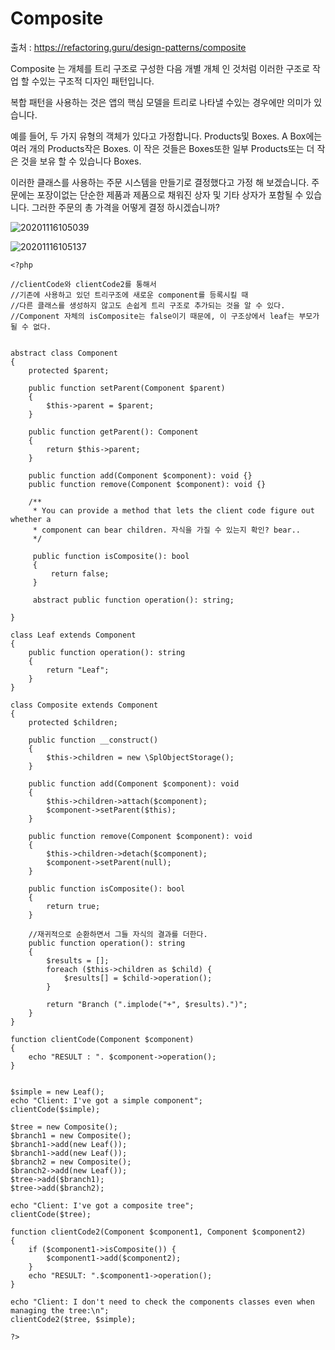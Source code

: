 # Composite

출처 : https://refactoring.guru/design-patterns/composite

Composite 는 개체를 트리 구조로 구성한 다음 개별 개체 인 것처럼 이러한 구조로 작업 할 수있는 구조적 디자인 패턴입니다.

복합 패턴을 사용하는 것은 앱의 핵심 모델을 트리로 나타낼 수있는 경우에만 의미가 있습니다.

예를 들어, 두 가지 유형의 객체가 있다고 가정합니다. Products및 Boxes. A Box에는 여러 개의 Products작은 Boxes. 이 작은 것들은 Boxes또한 일부 Products또는 더 작은 것을 보유 할 수 있습니다 Boxes.

이러한 클래스를 사용하는 주문 시스템을 만들기로 결정했다고 가정 해 보겠습니다. 주문에는 포장이없는 단순한 제품과 제품으로 채워진 상자 및 기타 상자가 포함될 수 있습니다. 그러한 주문의 총 가격을 어떻게 결정 하시겠습니까?

![20201116105039](https://user-images.githubusercontent.com/6989005/99204619-97ad7780-27f9-11eb-80b0-4d9db97e2ea2.png)

![20201116105137](https://user-images.githubusercontent.com/6989005/99204662-b6ac0980-27f9-11eb-8e91-6f8b01a72374.png)

```
<?php

//clientCode와 clientCode2를 통해서
//기존에 사용하고 있던 트리구조에 새로운 component를 등록시킬 때
//다른 클래스를 생성하지 않고도 손쉽게 트리 구조로 추가되는 것을 알 수 있다.
//Component 자체의 isComposite는 false이기 때문에, 이 구조상에서 leaf는 부모가 될 수 없다.


abstract class Component
{
    protected $parent;

    public function setParent(Component $parent)
    {
        $this->parent = $parent;
    }

    public function getParent(): Component
    {
        return $this->parent;
    }

    public function add(Component $component): void {}
    public function remove(Component $component): void {}

    /**
     * You can provide a method that lets the client code figure out whether a
     * component can bear children. 자식을 가질 수 있는지 확인? bear..
     */

     public function isComposite(): bool
     {
         return false;
     }

     abstract public function operation(): string;

}

class Leaf extends Component
{
    public function operation(): string
    {
        return "Leaf";
    }
}

class Composite extends Component
{
    protected $children;

    public function __construct()
    {
        $this->children = new \SplObjectStorage();
    }

    public function add(Component $component): void
    {
        $this->children->attach($component);
        $component->setParent($this);
    }

    public function remove(Component $component): void
    {
        $this->children->detach($component);
        $component->setParent(null);
    }

    public function isComposite(): bool
    {
        return true;
    }

    //재귀적으로 순환하면서 그들 자식의 결과를 더한다.
    public function operation(): string
    {
        $results = [];
        foreach ($this->children as $child) {
            $results[] = $child->operation();
        }
        
        return "Branch (".implode("+", $results).")";
    }
}

function clientCode(Component $component)
{
    echo "RESULT : ". $component->operation();
}


$simple = new Leaf();
echo "Client: I've got a simple component";
clientCode($simple);

$tree = new Composite();
$branch1 = new Composite();
$branch1->add(new Leaf());
$branch1->add(new Leaf());
$branch2 = new Composite();
$branch2->add(new Leaf());
$tree->add($branch1);
$tree->add($branch2);

echo "Client: I've got a composite tree";
clientCode($tree);

function clientCode2(Component $component1, Component $component2)
{
    if ($component1->isComposite()) {
        $component1->add($component2);
    }
    echo "RESULT: ".$component1->operation();
}

echo "Client: I don't need to check the components classes even when managing the tree:\n";
clientCode2($tree, $simple);

?>
```